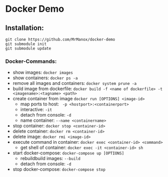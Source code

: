 # Docker Demo

## Installation: 

```shell
git clone https://github.com/MrManox/docker-demo
git submodule init
git submodule update
```

### Docker-Commands:
- show images: ```docker images```
- show containers: ```docker ps -a```
- remove all images and containers: ```docker system prune -a```
- build image from dockerfile: ```docker build -f <name of dockerfile> -t <imagename>:<tagname> <path>```
- create container from image ```docker run [OPTIONS] <image-id>```
  - map ports to host: ``` -p <hostport>:<containerport>```
  - interactive: ```-it```
  - detach from console: ```-d```
  - name container: ```--name <containername>```
- stop container: ```docker stop <container-id>```
- delete container: ```docker rm <container-id>```
- delete image: ```docker rmi <image-id>```
- execute command in container: ```docker exec <container-id> <command>```
  - get shell of container: ```docker exec -it <container-id> sh```
- start docker-compose: ```docker-compose up [OPTIONS]```
  - rebuildbuild images: ```--build```
  - detach from console: ```-d```
- stop docker-compose: ```docker-compose stop```
